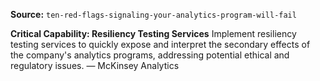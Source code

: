 **Source:** `ten-red-flags-signaling-your-analytics-program-will-fail`

**Critical Capability: Resiliency Testing Services**
Implement resiliency testing services to quickly expose and interpret the secondary effects of the company's analytics programs, addressing potential ethical and regulatory issues. — McKinsey Analytics
